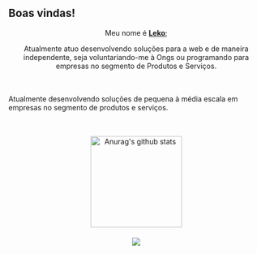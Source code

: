 <p align="center"><h2><strong>Boas vindas!</strong></h2></p>

<p align="center">Meu nome é <a href="https://www.instagram.com/a51111h"><strong>Leko</strong></a>;</p>
<p align="center">Atualmente atuo desenvolvendo soluções para a web e de maneira independente, seja voluntariando-me à Ongs ou programando para empresas no segmento de Produtos e Serviços.</p><br><br

<p align="center">Atualmente desenvolvendo soluções de pequena à média escala em empresas no segmento de produtos e serviços.</p><br><br>

<div align="center">
<img height="180cm" src="https://github-readme-stats.vercel.app/api?username=lekoeme&show_icons=true&include_all_commits=true&theme=dark&hide_border=true" alt="Anurag's github stats"/></a> <a href="https://github.com/anuraghazra/github-readme-stats"><br><br>

<img align="center" src="https://github-readme-stats.vercel.app/api/top-langs/?username=lekoeme&layout=compact&theme=dark&hide_border=true"/>
</div>


